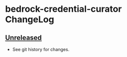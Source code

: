# bedrock-credential-curator ChangeLog

## [Unreleased]

- See git history for changes.

[Unreleased]: https://github.com/digitalbazaar/bedrock-credential-curator/compare/0.0.0...HEAD
